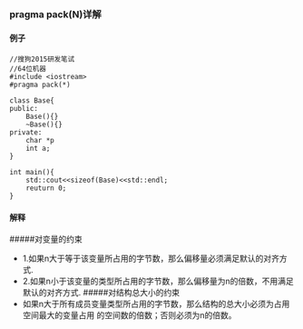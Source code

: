 ### pragma pack(N)详解

#### 例子
```
//搜狗2015研发笔试
//64位机器
#include <iostream>
#pragma pack(*)

class Base{ 
public:
	Base(){}
	~Base(){}
private:
	char *p
	int a;
}

int main(){ 
	std::cout<<sizeof(Base)<<std::endl;
	reuturn 0;
}
```
#### 解释
#####对变量的约束
- 1\.如果n大于等于该变量所占用的字节数，那么偏移量必须满足默认的对齐方式.
- 2\.如果n小于该变量的类型所占用的字节数，那么偏移量为n的倍数，不用满足默认的对齐方式.
#####对结构总大小的约束
- 如果n大于所有成员变量类型所占用的字节数，那么结构的总大小必须为占用空间最大的变量占用
的空间数的倍数；否则必须为n的倍数。